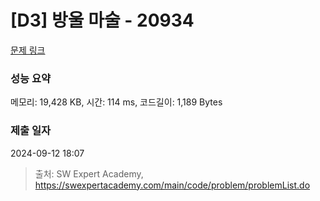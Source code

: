# [D3] 방울 마술 - 20934 

[문제 링크](https://swexpertacademy.com/main/code/problem/problemDetail.do?contestProbId=AY9QTGqqcckDFAVF) 

### 성능 요약

메모리: 19,428 KB, 시간: 114 ms, 코드길이: 1,189 Bytes

### 제출 일자

2024-09-12 18:07



> 출처: SW Expert Academy, https://swexpertacademy.com/main/code/problem/problemList.do